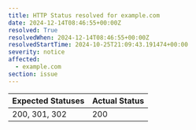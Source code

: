 ```yaml
---
title: HTTP Status resolved for example.com
date: 2024-12-14T08:46:55+00:00Z
resolved: True
resolvedWhen: 2024-12-14T08:46:55+00:00Z
resolvedStartTime: 2024-10-25T21:09:43.191474+00:00
severity: notice
affected:
  - example.com
section: issue
---
```


| Expected Statuses | Actual Status  |
|-------------------|----------------|
| 200, 301, 302 | 200 |
